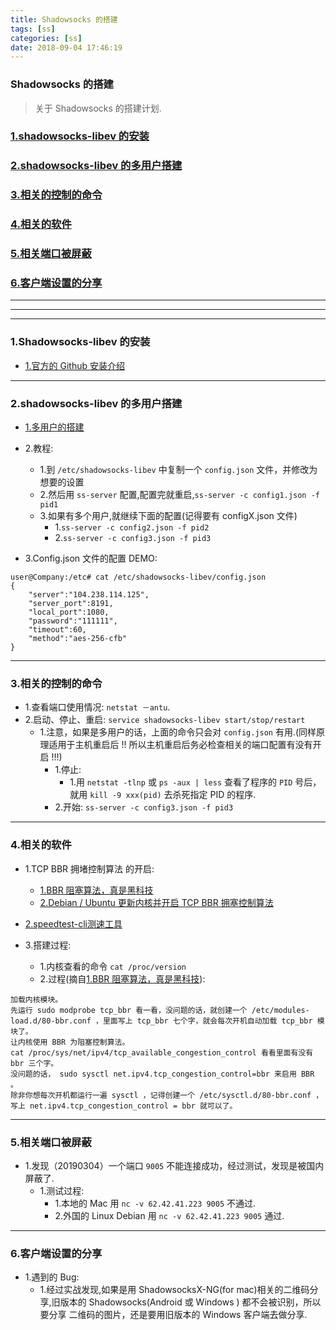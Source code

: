 ```yaml
---
title: Shadowsocks 的搭建
tags: [ss]
categories: [ss]
date: 2018-09-04 17:46:19
---
```




### Shadowsocks 的搭建
> 关于 Shadowsocks 的搭建计划.

<!-- more -->

### [1.shadowsocks-libev 的安装](#ss_install)
### [2.shadowsocks-libev 的多用户搭建](#ss_multi_user)
### [3.相关的控制的命令](#related_command)
### [4.相关的软件](#related_software)
### [5.相关端口被屏蔽](#related_port_shield)
### [6.客户端设置的分享](#share_settings)


***
***
***

### 1.Shadowsocks-libev 的安装<a name="ss_install"/>
* [1.官方的 Github 安装介绍](https://github.com/shadowsocks/shadowsocks-libev)

***

### 2.shadowsocks-libev 的多用户搭建<a name="ss_multi_user"/>
* [1.多用户的搭建](https://github.com/shadowsocks/shadowsocks-libev/issues/5)
* 2.教程:
	* 1.到 `/etc/shadowsocks-libev` 中复制一个 `config.json` 文件，并修改为想要的设置
	* 2.然后用 `ss-server` 配置,配置完就重启,`ss-server -c config1.json -f pid1`
	* 3.如果有多个用户,就继续下面的配置(记得要有 configX.json 文件)
		* 1.`ss-server -c config2.json -f pid2`
		* 2.`ss-server -c config3.json -f pid3`


* 3.Config.json 文件的配置 DEMO:

```
user@Company:/etc# cat /etc/shadowsocks-libev/config.json
{
    "server":"104.238.114.125",
    "server_port":8191,
    "local_port":1080,
    "password":"111111",
    "timeout":60,
    "method":"aes-256-cfb"
}
```

***

### 3.相关的控制的命令<a name="related_command"/>

* 1.查看端口使用情况: `netstat －antu`.
* 2.启动、停止、重启: `service shadowsocks-libev start/stop/restart`
	* 1.注意，如果是多用户的话，上面的命令只会对 `config.json` 有用.(同样原理适用于主机重启后 !! 所以主机重启后务必检查相关的端口配置有没有开启 !!!)
		* 1.停止: 
			* 1.用 `netstat -tlnp` 或 `ps -aux | less` 查看了程序的 `PID` 号后，就用 `kill -9 xxx(pid)` 去杀死指定 PID 的程序.
		* 2.开始: `ss-server -c config3.json -f pid3`


***

### 4.相关的软件<a name="related_software"/>
*  1.TCP BBR 拥堵控制算法 的开启:
	* [1.BBR 阻塞算法，真是黑科技](https://fiveyellowmice.com/posts/2016/12/bbr-congestion-algorithm-dark-science.html)
	* [2.Debian / Ubuntu 更新内核并开启 TCP BBR 拥塞控制算法](https://sb.sb/blog/debian-ubuntu-tcp-bbr/)
* [2.speedtest-cli测速工具](https://www.howtoforge.com/tutorial/check-internet-speed-with-speedtest-cli-on-ubuntu/)

* 3.搭建过程:
	* 1.内核查看的命令 `cat /proc/version`
	* 2.过程(摘自[1.BBR 阻塞算法，真是黑科技](https://fiveyellowmice.com/posts/2016/12/bbr-congestion-algorithm-dark-science.html)):
	
```
加载内核模块。
先运行 sudo modprobe tcp_bbr 看一看，没问题的话，就创建一个 /etc/modules-load.d/80-bbr.conf ，里面写上 tcp_bbr 七个字，就会每次开机自动加载 tcp_bbr 模块了。
让内核使用 BBR 为阻塞控制算法。
cat /proc/sys/net/ipv4/tcp_available_congestion_control 看看里面有没有 bbr 三个字。
没问题的话， sudo sysctl net.ipv4.tcp_congestion_control=bbr 来启用 BBR 。
除非你想每次开机都运行一遍 sysctl ，记得创建一个 /etc/sysctl.d/80-bbr.conf ，写上 net.ipv4.tcp_congestion_control = bbr 就可以了。
```

***

### 5.相关端口被屏蔽<a name="related_port_shield"/>

* 1.发现（20190304）一个端口 `9005` 不能连接成功，经过测试，发现是被国内屏蔽了.
	* 1.测试过程:
		* 1.本地的 Mac 用 `nc -v 62.42.41.223 9005` 不通过.
		* 2.外国的 Linux Debian 用 `nc -v 62.42.41.223 9005` 通过.



***

### 6.客户端设置的分享<a name="share_settings"/>
* 1.遇到的 Bug:
	* 1.经过实战发现,如果是用 ShadowsocksX-NG(for mac)相关的二维码分享,旧版本的 Shadowsocks(Android 或 Windows ) 都不会被识别，所以要分享 二维码的图片，还是要用旧版本的 Windows 客户端去做分享.





